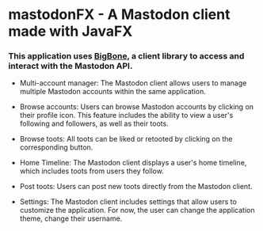 # mastodonFX - A Mastodon client made with JavaFX

### This application uses [BigBone](https://github.com/andregasser/bigbone), a client library to access and interact with the Mastodon API.

- Multi-account manager: The Mastodon client allows users to manage multiple Mastodon accounts within the same application.

- Browse accounts: Users can browse Mastodon accounts by clicking on their profile icon. This feature includes the ability to view a user's following and followers, as well as their toots.

- Browse toots: All toots can be liked or retooted by clicking on the corresponding button.

- Home Timeline: The Mastodon client displays a user's home timeline, which includes toots from users they follow.

- Post toots: Users can post new toots directly from the Mastodon client.

- Settings: The Mastodon client includes settings that allow users to customize the application. For now, the user can change the application theme, change their username.
